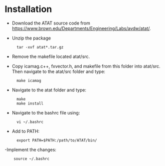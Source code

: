 # Installation
- Download the ATAT source code from https://www.brown.edu/Departments/Engineering/Labs/avdw/atat/.

- Unzip the package

        tar -xvf atat*.tar.gz

- Remove the makefile located atat/src.

- Copy icamag.c++, fxvector.h, and makefile from this folder into atat/src. Then navigate to the atat/src folder and type:

        make icamag

- Navigate to the atat folder and type:

        make
        make install

- Navigate to the bashrc file using:

        vi ~/.bashrc

- Add to PATH:

        export PATH=$PATH:/path/to/ATAT/bin/

-Implement the changes:

        source ~/.bashrc
